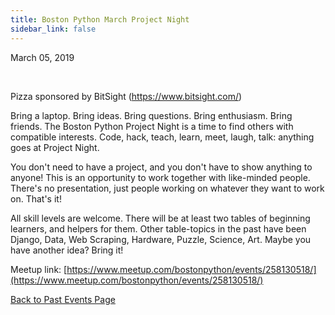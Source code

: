 ```yaml
---
title: Boston Python March Project Night
sidebar_link: false
---
```


March 05, 2019


   

Pizza sponsored by BitSight (https://www.bitsight.com/)

Bring a laptop. Bring ideas. Bring questions. Bring enthusiasm. Bring friends. The Boston Python Project Night is a time to find others with compatible interests. Code, hack, teach, learn, meet, laugh, talk: anything goes at Project Night.

You don't need to have a project, and you don't have to show anything to anyone! This is an opportunity to work together with like-minded people. There's no presentation, just people working on whatever they want to work on. That's it!

All skill levels are welcome. There will be at least two tables of beginning learners, and helpers for them. Other table-topics in the past have been Django, Data, Web Scraping, Hardware, Puzzle, Science, Art. Maybe you have another idea? Bring it!


Meetup link: [https://www.meetup.com/bostonpython/events/258130518/](https://www.meetup.com/bostonpython/events/258130518/)

[Back to Past Events Page](index.md)